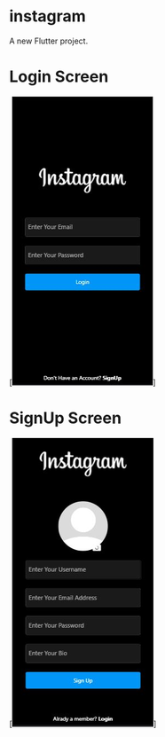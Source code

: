 # instagram

A new Flutter project.

# Login Screen
[![Login Screen](assets/appImages/login.JPG)]

# SignUp Screen
[![SignUP Screen](assets/appImages/signUp.JPG)]
